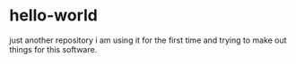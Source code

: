 # hello-world
just another repository
i am using it for the first time and trying to make out things for this software.
